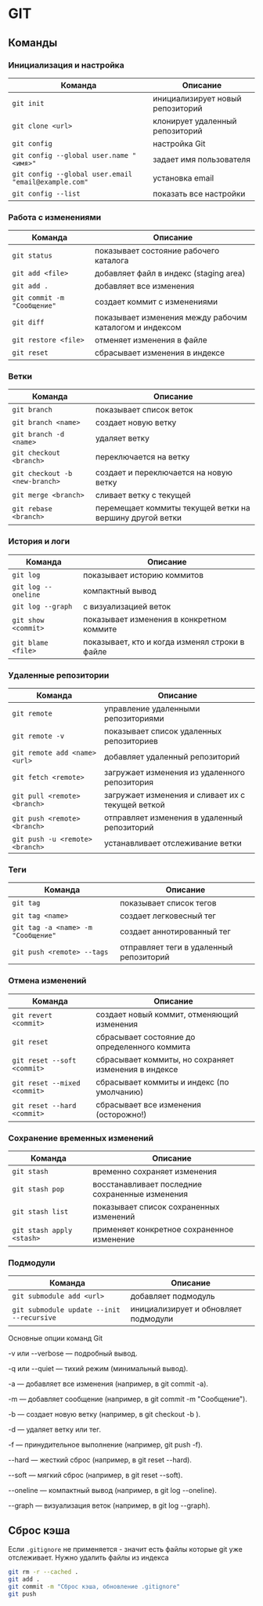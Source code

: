 # GIT

## Команды

### Инициализация и настройка

| Команда                                              | Описание                         |
|------------------------------------------------------|----------------------------------|
| `git init`                                           | инициализирует новый репозиторий |
| `git clone <url>`                                    | клонирует удаленный репозиторий  |
| `git config`                                         | настройка Git                    |
| `git config --global user.name "<имя>"`              | задает имя пользователя          |
| `git config --global user.email "email@example.com"` | установка email                  |
| `git config --list`                                  | показать все настройки           |

### Работа с изменениями

| Команда                     | Описание                                                |
|-----------------------------|---------------------------------------------------------|
| `git status`                | показывает состояние рабочего каталога                  |
| `git add <file>`            | добавляет файл в индекс (staging area)                  |
| `git add .`                 | добавляет все изменения                                 |
| `git commit -m "Сообщение"` | создает коммит с изменениями                            |
| `git diff`                  | показывает изменения между рабочим каталогом и индексом |
| `git restore <file>`        | отменяет изменения в файле                              |
| `git reset`                 | сбрасывает изменения в индексе                          |

### Ветки

| Команда                        | Описание                                                 |
|--------------------------------|----------------------------------------------------------|
| `git branch`                   | показывает список веток                                  |
| `git branch <name>`            | создает новую ветку                                      |
| `git branch -d <name>`         | удаляет ветку                                            |
| `git checkout <branch>`        | переключается на ветку                                   |
| `git checkout -b <new-branch>` | создает и переключается на новую ветку                   |
| `git merge <branch>`           | сливает ветку с текущей                                  |
| `git rebase <branch>`          | перемещает коммиты текущей ветки на вершину другой ветки |

### История и логи

| Команда             | Описание                                       |
|---------------------|------------------------------------------------|
| `git log`           | показывает историю коммитов                    |
| `git log --oneline` | компактный вывод                               |
| `git log --graph`   | с визуализацией веток                          |
| `git show <commit>` | показывает изменения в конкретном коммите      |
| `git blame <file>`  | показывает, кто и когда изменял строки в файле |

### Удаленные репозитории

| Команда                         | Описание                                          |
|---------------------------------|---------------------------------------------------|
| `git remote`                    | управление удаленными репозиториями               |
| `git remote -v`                 | показывает список удаленных репозиториев          |
| `git remote add <name> <url>`   | добавляет удаленный репозиторий                   |
| `git fetch <remote>`            | загружает изменения из удаленного репозитория     |
| `git pull <remote> <branch>`    | загружает изменения и сливает их с текущей веткой |
| `git push <remote> <branch>`    | отправляет изменения в удаленный репозиторий      |
| `git push -u <remote> <branch>` | устанавливает отслеживание ветки                  |

### Теги

| Команда                            | Описание                                |
|------------------------------------|-----------------------------------------|
| `git tag`                          | показывает список тегов                 |
| `git tag <name>`                   | создает легковесный тег                 |
| `git tag -a <name> -m "Сообщение"` | создает аннотированный тег              |
| `git push <remote> --tags`         | отправляет теги в удаленный репозиторий |

### Отмена изменений

| Команда                      | Описание                                             |
|------------------------------|------------------------------------------------------|
| `git revert <commit>`        | создает новый коммит, отменяющий изменения           |
| `git reset`                  | сбрасывает состояние до определенного коммита        |
| `git reset --soft <commit>`  | сбрасывает коммиты, но сохраняет изменения в индексе |
| `git reset --mixed <commit>` | сбрасывает коммиты и индекс (по умолчанию)           |
| `git reset --hard <commit>`  | сбрасывает все изменения (осторожно!)                |

### Сохранение временных изменений

| Команда                   | Описание                                        |
|---------------------------|-------------------------------------------------|
| `git stash`               | временно сохраняет изменения                    |
| `git stash pop`           | восстанавливает последние сохраненные изменения |
| `git stash list`          | показывает список сохраненных изменений         |
| `git stash apply <stash>` | применяет конкретное сохраненное изменение      |

### Подмодули

| Команда                                   | Описание                             |
|-------------------------------------------|--------------------------------------|
| `git submodule add <url>`                 | добавляет подмодуль                  |
| `git submodule update --init --recursive` | инициализирует и обновляет подмодули |

Основные опции команд Git

-v или --verbose — подробный вывод.

-q или --quiet — тихий режим (минимальный вывод).

-a — добавляет все изменения (например, в git commit -a).

-m — добавляет сообщение (например, в git commit -m "Сообщение").

-b — создает новую ветку (например, в git checkout -b <branch>).

-d — удаляет ветку или тег.

-f — принудительное выполнение (например, git push -f).

--hard — жесткий сброс (например, в git reset --hard).

--soft — мягкий сброс (например, в git reset --soft).

--oneline — компактный вывод (например, в git log --oneline).

--graph — визуализация веток (например, в git log --graph).

## Сброс кэша

Если `.gitignore` не применяется - значит есть файлы которые git уже отслеживает.
Нужно удалить файлы из индекса

```bash
git rm -r --cached .
git add .
git commit -m "Сброс кэша, обновление .gitignore"
git push
```






